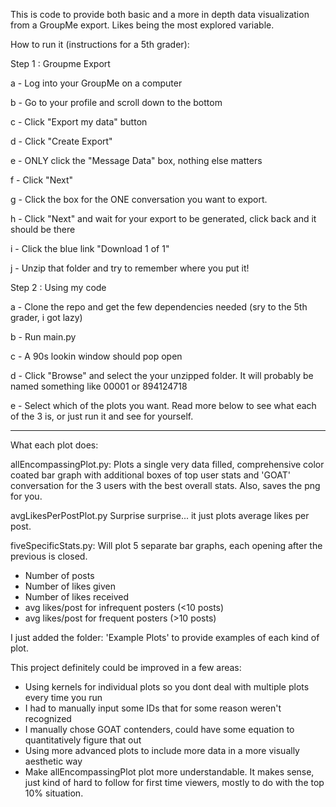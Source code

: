 This is code to provide both basic and a more in depth data visualization from a GroupMe export. Likes being the most explored variable. 

How to run it (instructions for a 5th grader):

Step 1 : Groupme Export

   a - Log into your GroupMe on a computer
   
   b - Go to your profile and scroll down to the bottom
   
   c - Click "Export my data" button
   
   d - Click "Create Export"
   
   e - ONLY click the "Message Data" box, nothing else matters
   
   f - Click "Next"
   
   g - Click the box for the ONE conversation you want to export. 
   
   h - Click "Next" and wait for your export to be generated, click back and it should be there
   
   i - Click the blue link "Download 1 of 1"
   
   j - Unzip that folder and try to remember where you put it!


Step 2 : Using my code

   a - Clone the repo and get the few dependencies needed (sry to the 5th grader, i got lazy)
    
   b - Run main.py
    
   c - A 90s lookin window should pop open
    
   d - Click "Browse" and select the your unzipped folder. It will probably be named something like 00001 or 894124718
    
   e - Select which of the plots you want. Read more below to see what each of the 3 is, or just run it and see for yourself.
    
------------------------------------------------------------------------------------------------------------------------------------

What each plot does:

allEncompassingPlot.py:
Plots a single very data filled, comprehensive color coated bar graph with additional boxes of top user stats and 'GOAT' conversation for the 3 users with the best overall stats. Also, saves the png for you.

avgLikesPerPostPlot.py
Surprise surprise... it just plots average likes per post.

fiveSpecificStats.py:
Will plot 5 separate bar graphs, each opening after the previous is closed.
- Number of posts 
- Number of likes given
- Number of likes received
- avg likes/post for infrequent posters (<10 posts)
- avg likes/post for frequent posters (>10 posts)

I just added the folder: 'Example Plots' to provide examples of each kind of plot.

This project definitely could be improved in a few areas: 
- Using kernels for individual plots so you dont deal with multiple plots every time you run
- I had to manually input some IDs that for some reason weren't recognized
- I manually chose GOAT contenders, could have some equation to quantitatively figure that out
- Using more advanced plots to include more data in a more visually aesthetic way
- Make allEncompassingPlot plot more understandable. It makes sense, just kind of hard to follow for first time viewers, mostly to do with the top 10% situation.
